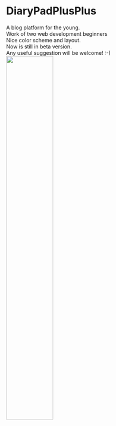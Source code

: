 # DiaryPadPlusPlus
A blog platform for the young. <br>
Work of two web development beginners<br>
Nice color scheme and layout.<br>
Now is still in beta version.<br>
Any useful suggestion will be welcome! :-)
<img src="https://pic.superbed.cn/item/5e0ac31c76085c3289f6e24a.png" style="width: 50%; height: 50%;">
